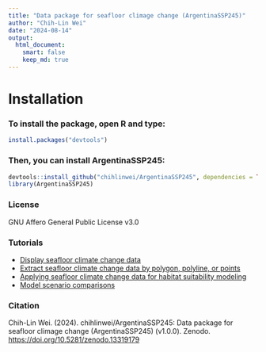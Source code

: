 ```yaml
---
title: "Data package for seafloor climage change (ArgentinaSSP245)"
author: "Chih-Lin Wei"
date: "2024-08-14"
output: 
  html_document: 
    smart: false
    keep_md: true
---
```




# Installation

### To install the package, open R and type:


``` r
install.packages("devtools")
```

### Then, you can install ArgentinaSSP245:


``` r
devtools::install_github("chihlinwei/ArgentinaSSP245", dependencies = TRUE)
library(ArgentinaSSP245)
```

### License
GNU Affero General Public License v3.0

### Tutorials
* [Display seafloor climate change data](https://github.com/chihlinwei/ArgentinaSSP245/blob/main/tutorials/tute1.md)
* [Extract seafloor climate change data by polygon, polyline, or points](https://github.com/chihlinwei/ArgentinaSSP245/blob/main/tutorials/tute2.md)
* [Applying seafloor climate change data for habitat suitability modeling](https://github.com/chihlinwei/ArgentinaSSP245/blob/main/tutorials/tute3.md)
* [Model scenario comparisons](https://github.com/chihlinwei/ArgentinaSSP245/blob/main/tutorials/tute4.md)

### Citation

Chih-Lin Wei. (2024). chihlinwei/ArgentinaSSP245: Data package for seafloor climage change (ArgentinaSSP245) (v1.0.0). Zenodo. https://doi.org/10.5281/zenodo.13319179

